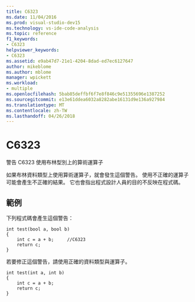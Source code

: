 ```yaml
---
title: C6323
ms.date: 11/04/2016
ms.prod: visual-studio-dev15
ms.technology: vs-ide-code-analysis
ms.topic: reference
f1_keywords:
- C6323
helpviewer_keywords:
- C6323
ms.assetid: e9ab47d7-21e1-4204-8dad-ed7ec6127647
author: mikeblome
ms.author: mblome
manager: wpickett
ms.workload:
- multiple
ms.openlocfilehash: 5bab85deffbf6f7e8f846c9e51355696e1387252
ms.sourcegitcommit: e13e61ddea6032a8282abe16131d9e136a927984
ms.translationtype: MT
ms.contentlocale: zh-TW
ms.lasthandoff: 04/26/2018
---
```

# <a name="c6323"></a>C6323
警告 C6323 使用布林型別上的算術運算子

 如果布林資料類型上使用算術運算子，就會發生這個警告。 使用不正確的運算子可能會產生不正確的結果。 它也會指出程式設計人員的目的不反映在程式碼。

## <a name="example"></a>範例
 下列程式碼會產生這個警告：

```
int test(bool a, bool b)
{
    int c = a + b;     //C6323
    return c;
}
```

 若要修正這個警告，請使用正確的資料類型與運算子。

```
int test(int a, int b)
{
    int c = a + b;
    return c;
}
```